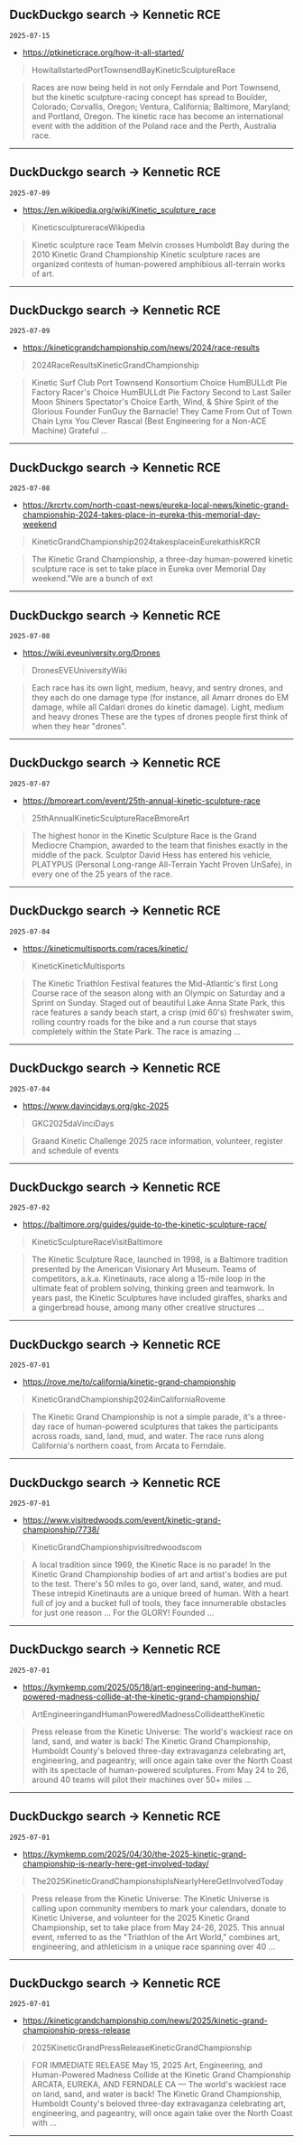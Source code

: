 ## DuckDuckgo search -> Kennetic RCE
`2025-07-15`

* https://ptkineticrace.org/how-it-all-started/

<blockquote>
 HowitallstartedPortTownsendBayKineticSculptureRace
</blockquote>
<blockquote>
Races are now being held in not only Ferndale and Port Townsend, but the kinetic sculpture-racing concept has spread to Boulder, Colorado; Corvallis, Oregon; Ventura, California; Baltimore, Maryland; and Portland, Oregon. The kinetic race has become an international event with the addition of the Poland race and the Perth, Australia race.
</blockquote>

---

## DuckDuckgo search -> Kennetic RCE
`2025-07-09`

* https://en.wikipedia.org/wiki/Kinetic_sculpture_race

<blockquote>
 KineticsculptureraceWikipedia
</blockquote>
<blockquote>
Kinetic sculpture race Team Melvin crosses Humboldt Bay during the 2010 Kinetic Grand Championship Kinetic sculpture races are organized contests of human-powered amphibious all-terrain works of art.
</blockquote>

---

## DuckDuckgo search -> Kennetic RCE
`2025-07-09`

* https://kineticgrandchampionship.com/news/2024/race-results

<blockquote>
 2024RaceResultsKineticGrandChampionship
</blockquote>
<blockquote>
Kinetic Surf Club Port Townsend Konsortium Choice HumBULLdt Pie Factory Racer's Choice HumBULLdt Pie Factory Second to Last Sailer Moon Shiners Spectator's Choice Earth, Wind, &amp; Shire Spirit of the Glorious Founder FunGuy the Barnacle! They Came From Out of Town Chain Lynx You Clever Rascal (Best Engineering for a Non-ACE Machine) Grateful ...
</blockquote>

---

## DuckDuckgo search -> Kennetic RCE
`2025-07-08`

* https://krcrtv.com/north-coast-news/eureka-local-news/kinetic-grand-championship-2024-takes-place-in-eureka-this-memorial-day-weekend

<blockquote>
 KineticGrandChampionship2024takesplaceinEurekathisKRCR
</blockquote>
<blockquote>
The Kinetic Grand Championship, a three-day human-powered kinetic sculpture race is set to take place in Eureka over Memorial Day weekend.&quot;We are a bunch of ext
</blockquote>

---

## DuckDuckgo search -> Kennetic RCE
`2025-07-08`

* https://wiki.eveuniversity.org/Drones

<blockquote>
 DronesEVEUniversityWiki
</blockquote>
<blockquote>
Each race has its own light, medium, heavy, and sentry drones, and they each do one damage type (for instance, all Amarr drones do EM damage, while all Caldari drones do kinetic damage). Light, medium and heavy drones These are the types of drones people first think of when they hear &quot;drones&quot;.
</blockquote>

---

## DuckDuckgo search -> Kennetic RCE
`2025-07-07`

* https://bmoreart.com/event/25th-annual-kinetic-sculpture-race

<blockquote>
 25thAnnualKineticSculptureRaceBmoreArt
</blockquote>
<blockquote>
The highest honor in the Kinetic Sculpture Race is the Grand Mediocre Champion, awarded to the team that finishes exactly in the middle of the pack. Sculptor David Hess has entered his vehicle, PLATYPUS (Personal Long-range All-Terrain Yacht Proven UnSafe), in every one of the 25 years of the race.
</blockquote>

---

## DuckDuckgo search -> Kennetic RCE
`2025-07-04`

* https://kineticmultisports.com/races/kinetic/

<blockquote>
 KineticKineticMultisports
</blockquote>
<blockquote>
The Kinetic Triathlon Festival features the Mid-Atlantic's first Long Course race of the season along with an Olympic on Saturday and a Sprint on Sunday. Staged out of beautiful Lake Anna State Park, this race features a sandy beach start, a crisp (mid 60's) freshwater swim, rolling country roads for the bike and a run course that stays completely within the State Park. The race is amazing ...
</blockquote>

---

## DuckDuckgo search -> Kennetic RCE
`2025-07-04`

* https://www.davincidays.org/gkc-2025

<blockquote>
 GKC2025daVinciDays
</blockquote>
<blockquote>
Graand Kinetic Challenge 2025 race information, volunteer, register and schedule of events
</blockquote>

---

## DuckDuckgo search -> Kennetic RCE
`2025-07-02`

* https://baltimore.org/guides/guide-to-the-kinetic-sculpture-race/

<blockquote>
 KineticSculptureRaceVisitBaltimore
</blockquote>
<blockquote>
The Kinetic Sculpture Race, launched in 1998, is a Baltimore tradition presented by the American Visionary Art Museum. Teams of competitors, a.k.a. Kinetinauts, race along a 15-mile loop in the ultimate feat of problem solving, thinking green and teamwork. In years past, the Kinetic Sculptures have included giraffes, sharks and a gingerbread house, among many other creative structures ...
</blockquote>

---

## DuckDuckgo search -> Kennetic RCE
`2025-07-01`

* https://rove.me/to/california/kinetic-grand-championship

<blockquote>
 KineticGrandChampionship2024inCaliforniaRoveme
</blockquote>
<blockquote>
The Kinetic Grand Championship is not a simple parade, it's a three-day race of human-powered sculptures that takes the participants across roads, sand, land, mud, and water. The race runs along California's northern coast, from Arcata to Ferndale.
</blockquote>

---

## DuckDuckgo search -> Kennetic RCE
`2025-07-01`

* https://www.visitredwoods.com/event/kinetic-grand-championship/7738/

<blockquote>
 KineticGrandChampionshipvisitredwoodscom
</blockquote>
<blockquote>
A local tradition since 1969, the Kinetic Race is no parade! In the Kinetic Grand Championship bodies of art and artist's bodies are put to the test. There's 50 miles to go, over land, sand, water, and mud. These intrepid Kinetinauts are a unique breed of human. With a heart full of joy and a bucket full of tools, they face innumerable obstacles for just one reason ... For the GLORY! Founded ...
</blockquote>

---

## DuckDuckgo search -> Kennetic RCE
`2025-07-01`

* https://kymkemp.com/2025/05/18/art-engineering-and-human-powered-madness-collide-at-the-kinetic-grand-championship/

<blockquote>
 ArtEngineeringandHumanPoweredMadnessCollideattheKinetic
</blockquote>
<blockquote>
Press release from the Kinetic Universe: The world's wackiest race on land, sand, and water is back! The Kinetic Grand Championship, Humboldt County's beloved three-day extravaganza celebrating art, engineering, and pageantry, will once again take over the North Coast with its spectacle of human-powered sculptures. From May 24 to 26, around 40 teams will pilot their machines over 50+ miles ...
</blockquote>

---

## DuckDuckgo search -> Kennetic RCE
`2025-07-01`

* https://kymkemp.com/2025/04/30/the-2025-kinetic-grand-championship-is-nearly-here-get-involved-today/

<blockquote>
 The2025KineticGrandChampionshipIsNearlyHereGetInvolvedToday
</blockquote>
<blockquote>
Press release from the Kinetic Universe: The Kinetic Universe is calling upon community members to mark your calendars, donate to Kinetic Universe, and volunteer for the 2025 Kinetic Grand Championship, set to take place from May 24-26, 2025. This annual event, referred to as the &quot;Triathlon of the Art World,&quot; combines art, engineering, and athleticism in a unique race spanning over 40 ...
</blockquote>

---

## DuckDuckgo search -> Kennetic RCE
`2025-07-01`

* https://kineticgrandchampionship.com/news/2025/kinetic-grand-championship-press-release

<blockquote>
 2025KineticGrandPressReleaseKineticGrandChampionship
</blockquote>
<blockquote>
FOR IMMEDIATE RELEASE May 15, 2025 Art, Engineering, and Human-Powered Madness Collide at the Kinetic Grand Championship ARCATA, EUREKA, AND FERNDALE CA — The world's wackiest race on land, sand, and water is back! The Kinetic Grand Championship, Humboldt County's beloved three-day extravaganza celebrating art, engineering, and pageantry, will once again take over the North Coast with ...
</blockquote>

---

